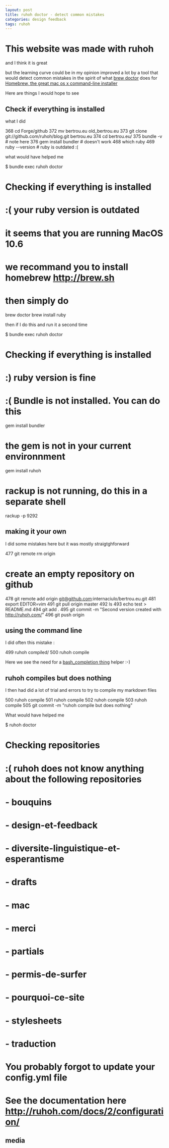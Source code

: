 ```yaml
---
layout: post
title: ruhoh doctor - detect common mistakes
categories: design feedback
tags: ruhoh
---
```


# This website was made with ruhoh

and I think it is great

but the learning curve could be in my opinion improved a lot by a tool that would detect common mistakes in the spirit of what [brew doctor](https://github.com/mxcl/homebrew/blob/master/Library/Homebrew/cmd/doctor.rb?source=c) does for [Homebrew, the great mac os x command-line installer](http://brew.sh/)

Here are things I would hope to see

## Check if everything is installed

what I did

  368  cd Forge/github
  372  mv bertrou.eu old_bertrou.eu
  373  git clone git://github.com/ruhoh/blog.git bertrou.eu
  374  cd bertrou.eu/
  375  bundle -v 						# note here
  376  gem install bundler 		# doesn't work
  468  which ruby
  469  ruby --version				# ruby is outdated :(

what would have helped me

  $ bundle exec ruhoh doctor
  # Checking if everything is installed
  # :( your ruby version is outdated
  # it seems that you are running MacOS 10.6
  # we recommand you to install homebrew http://brew.sh
  # then simply do 
  brew doctor
  brew install ruby

then if I do this and run it a second time

  $ bundle exec ruhoh doctor
  # Checking if everything is installed
  # :) ruby version is fine
  # :( Bundle is not installed. You can do this
  gem install bundler
  # the gem is not in your current environnment
  gem install ruhoh
  # rackup is not running, do this in a separate shell
  rackup -p 9292
  
## making it your own

I did some mistakes here but it was mostly straigtghforward

   477  git remote rm origin
   # create an empty repository on github
  478  git remote add origin git@github.com:internaciulo/bertrou.eu.git
  481  export EDITOR=vim
  491  git pull origin master
  492  ls
  493  echo test > README.md 
  494  git add .
  495  git commit -m "Second version created with http://ruhoh.com/"
  496  git push origin 

## using the command line

I did often this mistake :

  499  ruhoh compiled/
  500  ruhoh compile
  
Here we see the need for a [bash_completion thing](http://bash-completion.alioth.debian.org) helper :-) 

## ruhoh compiles but does nothing

I then had did a lot of trial and errors to try to compile my markdown files

  500  ruhoh compile
  501  ruhoh compile
  502  ruhoh compile
  503  ruhoh compile
  505  git commit -m "ruhoh compile but does nothing"

What would have helped me

  $ ruhoh doctor
  # Checking repositories
  # :( ruhoh does not know anything about the following repositories
  # - bouquins
 # - design-et-feedback
 # - diversite-linguistique-et-esperantisme
 # - drafts
 # - mac
 # - merci
 # - partials
 # - permis-de-surfer
 # - pourquoi-ce-site
 # - stylesheets
 # - traduction
 # You probably forgot to update your config.yml file
 # See the documentation here http://ruhoh.com/docs/2/configuration/
 
##  media